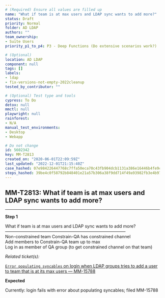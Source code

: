 ```yaml
---
# (Required) Ensure all values are filled up
name: "What if team is at max users and LDAP sync wants to add more?"
status: Draft
priority: Normal
folder: AD LDAP
authors: ""
team_ownership:
- Suite Users
priority_p1_to_p4: P3 - Deep Functions (Do extensive scenarios work?)

# (Optional)
location: AD LDAP
component: null
tags: []
labels:
- ldap
- fix-versions-not-empty-2022cleanup
tested_by_contributor: ""

# (Optional) Test type and tools
cypress: To Do
detox: null
mmctl: null
playwright: null
rainforest:
- N/A
manual_test_environments:
- Desktop
- Webapp

# Do not change
id: 5602342
key: MM-T2813
created_on: "2020-06-01T22:09:59Z"
last_updated: "2022-12-01T21:15:40Z"
case_hashed: 07e984226447768c7ffa50eca70c43fb904dcb1131a386e16446b4fe9c6406635d3707ac78d5338a003d6cfa4353d80e
steps_hashed: 39be4c0f58792b848401e21a57b306a38f9dd714f49a93982fb3e4b9759f0c54c73ed4a12a6027737377b05130f0f1af
---
```


<!-- (Auto-generated) Based on frontmatter's "key" and "name" -->

## MM-T2813: What if team is at max users and LDAP sync wants to add more?

---

**Step 1**

What if team is at max users and LDAP sync wants to add more?\
————————————————————————————\
Non-constrained team Constrain-QA has constrained channel\
Add members to Constrain-QA team up to max\
Log in as member of QA group (to get constrained channel on that team)

_Related ticket(s):_

[`Error populating syncables` on login when LDAP groups tries to add a user to team that is at its max users — MM-15788](https://mattermost.atlassian.net/browse/MM-15788)

**Expected**

Currently: login fails with error about populating syncables; filed MM-15788
